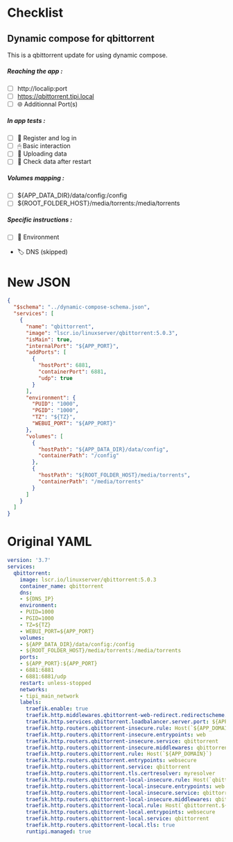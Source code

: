 # Checklist
## Dynamic compose for qbittorrent
This is a qbittorrent update for using dynamic compose.
##### Reaching the app :
- [ ] http://localip:port
- [ ] https://qbittorrent.tipi.local
- [ ] 🌐 Additionnal Port(s)
##### In app tests :
- [ ] 📝 Register and log in
- [ ] 🖱 Basic interaction
- [ ] 🌆 Uploading data
- [ ] 🔄 Check data after restart
##### Volumes mapping :
- [ ] ${APP_DATA_DIR}/data/config:/config
- [ ] ${ROOT_FOLDER_HOST}/media/torrents:/media/torrents
##### Specific instructions :
- [ ] 🌳 Environment
- 🏷 DNS (skipped)

# New JSON
```json
{
  "$schema": "../dynamic-compose-schema.json",
  "services": [
    {
      "name": "qbittorrent",
      "image": "lscr.io/linuxserver/qbittorrent:5.0.3",
      "isMain": true,
      "internalPort": "${APP_PORT}",
      "addPorts": [
        {
          "hostPort": 6881,
          "containerPort": 6881,
          "udp": true
        }
      ],
      "environment": {
        "PUID": "1000",
        "PGID": "1000",
        "TZ": "${TZ}",
        "WEBUI_PORT": "${APP_PORT}"
      },
      "volumes": [
        {
          "hostPath": "${APP_DATA_DIR}/data/config",
          "containerPath": "/config"
        },
        {
          "hostPath": "${ROOT_FOLDER_HOST}/media/torrents",
          "containerPath": "/media/torrents"
        }
      ]
    }
  ]
} 
```
# Original YAML
```yaml
version: '3.7'
services:
  qbittorrent:
    image: lscr.io/linuxserver/qbittorrent:5.0.3
    container_name: qbittorrent
    dns:
    - ${DNS_IP}
    environment:
    - PUID=1000
    - PGID=1000
    - TZ=${TZ}
    - WEBUI_PORT=${APP_PORT}
    volumes:
    - ${APP_DATA_DIR}/data/config:/config
    - ${ROOT_FOLDER_HOST}/media/torrents:/media/torrents
    ports:
    - ${APP_PORT}:${APP_PORT}
    - 6881:6881
    - 6881:6881/udp
    restart: unless-stopped
    networks:
    - tipi_main_network
    labels:
      traefik.enable: true
      traefik.http.middlewares.qbittorrent-web-redirect.redirectscheme.scheme: https
      traefik.http.services.qbittorrent.loadbalancer.server.port: ${APP_PORT}
      traefik.http.routers.qbittorrent-insecure.rule: Host(`${APP_DOMAIN}`)
      traefik.http.routers.qbittorrent-insecure.entrypoints: web
      traefik.http.routers.qbittorrent-insecure.service: qbittorrent
      traefik.http.routers.qbittorrent-insecure.middlewares: qbittorrent-web-redirect
      traefik.http.routers.qbittorrent.rule: Host(`${APP_DOMAIN}`)
      traefik.http.routers.qbittorrent.entrypoints: websecure
      traefik.http.routers.qbittorrent.service: qbittorrent
      traefik.http.routers.qbittorrent.tls.certresolver: myresolver
      traefik.http.routers.qbittorrent-local-insecure.rule: Host(`qbittorrent.${LOCAL_DOMAIN}`)
      traefik.http.routers.qbittorrent-local-insecure.entrypoints: web
      traefik.http.routers.qbittorrent-local-insecure.service: qbittorrent
      traefik.http.routers.qbittorrent-local-insecure.middlewares: qbittorrent-web-redirect
      traefik.http.routers.qbittorrent-local.rule: Host(`qbittorrent.${LOCAL_DOMAIN}`)
      traefik.http.routers.qbittorrent-local.entrypoints: websecure
      traefik.http.routers.qbittorrent-local.service: qbittorrent
      traefik.http.routers.qbittorrent-local.tls: true
      runtipi.managed: true
 
```
